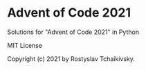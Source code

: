 # Advent of Code 2021
Solutions for "Advent of Code 2021" in Python

MIT License

Copyright (c) 2021 by Rostyslav Tchaikivsky.
